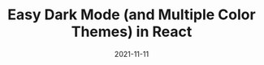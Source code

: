 ---
date: 2021-11-11
publisher: css
tags:
  - react
  - dark-mode
  - theming
target_url: https://css-tricks.com/easy-dark-mode-and-multiple-color-themes-in-react/
title: Easy Dark Mode (and Multiple Color Themes) in React
---